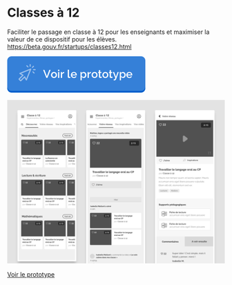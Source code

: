 # Classes à 12

Faciliter le passage en classe à 12 pour les enseignants et maximiser la valeur de ce dispositif pour les élèves.
https://beta.gouv.fr/startups/classes12.html

[![Voir le prototype](../docs/prototype.png?raw=true "Voir le prototype")](https://jeremiecook.github.io/beta.gouv.fr-ux/classesa12/)



![Classes à 12](classesa12.png?raw=true "Classes à 12")

[Voir le prototype](https://jeremiecook.github.io/beta.gouv.fr-ux/classesa12/)
